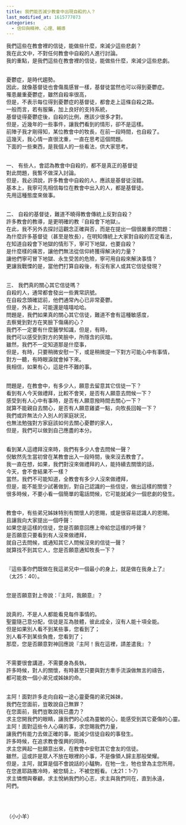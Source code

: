 ```yaml
---
title: 我們能否減少教會中出現自殺的人？
last_modified_at: 1615777073
categories:
  - 信仰與精神、心理、輔導
---
```


<p>我們這些在教會裡的信徒，能做些什麼，來減少這些悲劇？<br>
我在此文中，不對任何教會中自殺的人進行討論。<br>
我的重點，是我們這些在教會裡的信徒，能做些什麼，來減少這些悲劇。</p>

<p><br>
憂鬱症，是時代趨勢。<br>
因此，就像基督徒也會傷風感冒一樣，基督徒當然也可以得到憂鬱症。<br>
罹患嚴重憂鬱症，雖然自殺率很高，<br>
但是，不表示每位得到憂鬱症的基督徒，都會走上這條自殺之路。<br>
一般而言，若有服藥，加上良好的支持系統，<br>
基督徒得憂鬱症後，自殺的比例，應該少很多才對。<br>
但是，近幾年的一些事件，讓我們看到的情形，卻不是這樣。<br>
前陣子我才剛得知，某位教會中的牧長，在前一段時間，也自殺了。<br>
這幾天，我心情一直很沈重，一直在思考這個問題。<br>
下面的一些東西，是我個人的一些看法，供大家思考。</p>

<p><br>
一、 有些人，會認為教會中自殺的，都不是真正的基督徒<br>
對此問題，我暫不做深入討論。<br>
但是，我必須說，許多教會中自殺的人，應該是基督徒沒錯。<br>
基本上，我寧可先相信每位在教會中出入的人，都是基督徒。<br>
先用這種態度來做事。</p>

<p><br>
二、 自殺的基督徒，難道不曉得教會傳統上反對自殺？<br>
許多教會的教導，是更明確的教『自殺會下地獄』。<br>
在此，我不另外去探討這觀念正確與否，而是在提出一個很嚴重的問題：<br>
為什麼許多基督徒（甚至是牧長），在明知傳統上大家對自殺的否定看法，<br>
在知道自殺會下地獄的情形下，寧可下地獄，也要自殺？<br>
是什麼樣的痛苦，讓他們無法從信仰終獲得解決的力量？<br>
讓他們寧可冒下地獄、永生受苦的危險，寧可用自殺來解決事情？<br>
更讓我戰慄的是，當他們打算自殺後，有沒有家人或其它信徒發現？</p>

<p><br>
三、 我們真的關心其它信徒嗎？<br>
自殺的人，通常都會發出一些異常訊號。<br>
在自殺念頭確認前，他們通常內心已非常憂鬱。<br>
但是，外表上，可能還是嘻嘻哈哈。<br>
問題是，我們如果真的關心其它信徒，難道不會有這種敏感度，<br>
去察覺到對方在笑臉下傷痛的心？<br>
我們不一定要有什麼醫學知識，但是，有時，<br>
我們可以感受到對方的笑臉中，所隱含的灰暗。<br>
雖然，我們不一定知道那是什麼事，<br>
但是，有時，只要稍微安慰一下，或是稍微提一下對方可能心中有事情，<br>
對方一聽，有時眼淚就會掉下來。<br>
我相信，如果有心，這是件不難的事。</p>

<p><br>
問題是，在教會中，有多少人，願意去留意其它信徒一下？<br>
看到有人今天做禮拜，比較不會笑，是否有人願意去問候一下？<br>
感受到有人心中有事時，是否有人願意撥時間去關心一下？<br>
就算不能親自去關心，是否有人願意雞婆一點，向牧長回報一下？<br>
我們或許無法介入別人的家庭狀況，<br>
也無法勉強對方家庭該如何去關心憂鬱的家人，<br>
但是，我們可以做到自己應盡的本分。</p>

<p><br>
看到某人這禮拜沒來時，我們有多少人會去問候一聲？<br>
倪敏然先生當初曾在某教會出入一段時間，後來沒去教會了。<br>
我一直在想，如果，我們對沒來做禮拜的人，能持續去關懷的話，<br>
今天，會不會結果不一樣？<br>
當然，我們不可能知道，全教會有多少人沒來做禮拜，<br>
但是，能不能至少試著做到，對自己認識的一些信徒，做出這樣的關懷？<br>
很多時候，不要小看一個簡單的電話問候，它可能就減少一個悲劇的發生。</p>

<p><br>
教會中，有些弟兄姊妹特別有關懷人的恩賜，或是很容易認識人的恩賜。<br>
且讓我向大家提出一個呼聲：<br>
如果您是這樣的信徒，您是否願意回應上帝給您這樣的呼聲？<br>
是否願意只要看到有人沒來做禮拜，<br>
就自己去問候，或通知其它人問候沒來的信徒一聲？<br>
就算找不到其它人，您是否願意通知牧長一下？</p>

<p><br>
『這些事你們既做在我這弟兄中一個最小的身上，就是做在我身上了』<br>
（太25：40）。</p>

<p><br>
您是否願意對上帝說：『主阿，我願意』？</p>

<p><br>
說真的，不是人人都能看見每件事情的。<br>
聖靈隨己意分配，信徒是互為肢體，彼此成全，沒有人能十項全能。<br>
但是如果別人看不到某些事，您看到了；<br>
別人看不到某些負擔，您看到了；<br>
那麼，您是否願意對神回應說『主阿！我在這裡，請差遣我』？</p>

<p><br>
不需要很會講道，不需要身為長執，<br>
許多時候，對人的關懷，有時甚至只要與對方牽手流淚做無言的禱告，<br>
都可能救一個小弟兄或姊妹的命。</p>

<p><br>
主阿！面對許多走向自殺一途心靈憂傷的弟兄姊妹，<br>
我們在您面前，豈敢說自己無罪？<br>
在您面前，我們豈敢說我已盡力？<br>
求主您開我們的眼睛，讓我們的心成為靈敏的心，能感受到其它憂傷的心靈。<br>
主阿！面對這些令人心痛的事，求您賜我們力量，<br>
讓我們有能力去做正確的事，能減少信徒自殺的事發生。<br>
許多時候，在追求教會復興的同時，<br>
求主您興起一批願意出來，在教會中安慰其它會友的信徒。<br>
雖然，這或許是眾人不放在眼裡的小事，不是像領人歸主那般榮耀。<br>
但是，主阿，就算是個不會說話的小驢駒，在牠一生，牠也曾為主您所用，<br>
在您進耶路撒冷時，被您騎上，不被您輕看。（太21：1-7）<br>
求主憐憫與眷顧，求主悅納我們的心志，求主與我們同在，直到永遠，<br>
阿們。</p>

<p>&nbsp;</p>

<p><br>
（小小羊）</p>

